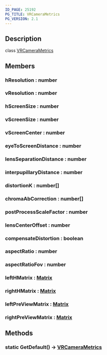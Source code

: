 ```yaml
---
ID_PAGE: 25192
PG_TITLE: VRCameraMetrics
PG_VERSION: 2.1
---
```

## Description

class [VRCameraMetrics](/classes/2.4/VRCameraMetrics)



## Members

### hResolution : number



### vResolution : number



### hScreenSize : number



### vScreenSize : number



### vScreenCenter : number



### eyeToScreenDistance : number



### lensSeparationDistance : number



### interpupillaryDistance : number



### distortionK : number[]



### chromaAbCorrection : number[]



### postProcessScaleFactor : number



### lensCenterOffset : number



### compensateDistortion : boolean



### aspectRatio : number



### aspectRatioFov : number



### leftHMatrix : [Matrix](/classes/2.4/Matrix)



### rightHMatrix : [Matrix](/classes/2.4/Matrix)



### leftPreViewMatrix : [Matrix](/classes/2.4/Matrix)



### rightPreViewMatrix : [Matrix](/classes/2.4/Matrix)



## Methods

### static GetDefault() &rarr; [VRCameraMetrics](/classes/2.4/VRCameraMetrics)


